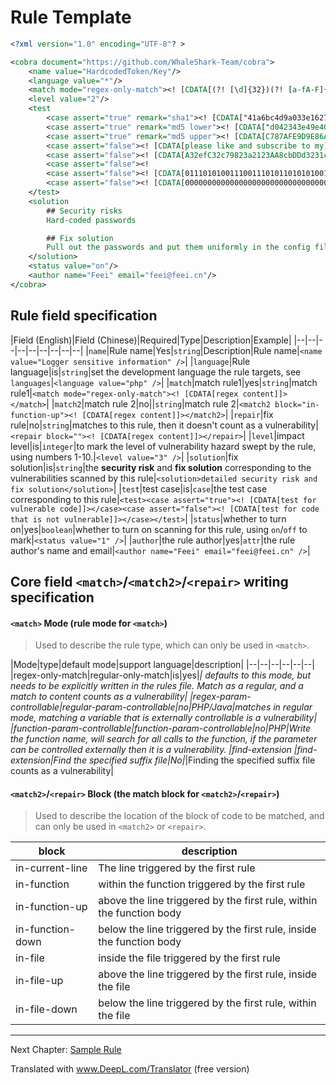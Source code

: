 # Rule Template
```xml
<?xml version="1.0" encoding="UTF-8"? >

<cobra document="https://github.com/WhaleShark-Team/cobra">
    <name value="HardcodedToken/Key"/>
    <language value="*"/>
    <match mode="regex-only-match"><! [CDATA[(?! [\d]{32})(?! [a-fA-F]{32})([a-f\d]{32}|[A-F\d]{32})]]></match>
    <level value="2"/>
    <test
        <case assert="true" remark="sha1"><! [CDATA["41a6bc4d9a033e1627f448f0b9593f9316d071c1"]></case
        <case assert="true" remark="md5 lower"><! [CDATA["d042343e49e40f16cb61bd203b0ce756"]]></case>
        <case assert="true" remark="md5 upper"><! [CDATA[C787AFE9D9E86A6A6C78ACE99CA778EE]]></case>
        <case assert="false"><! [CDATA[please like and subscribe to my]]></case>
        <case assert="false"><! [CDATA[A32efC32c79823a2123AA8cbDDd3231c]]></case>
        <case assert="false"><! 
        <case assert="false"><! [CDATA[01110101001110011101011010101001]]></case>
        <case assert="false"><! [CDATA[0000000000000000000000000000000000]]></case>
    </test>
    <solution
        ## Security risks
        Hard-coded passwords

        ## Fix solution
        Pull out the passwords and put them uniformly in the config file, the config file is not in git
    </solution>
    <status value="on"/>
    <author name="Feei" email="feei@feei.cn"/>
</cobra>
```


## Rule field specification

|Field (English)|Field (Chinese)|Required|Type|Description|Example|
|--|--|--|--|--|--|--|--|--|
|`name`|Rule name|Yes|`string`|Description|Rule name|`<name value="Logger sensitive information" />`|
|`language`|Rule language|is|`string`|set the development language the rule targets, see `languages`|`<language value="php" />`|
|`match`|match rule1|yes|`string`|match rule1|`<match mode="regex-only-match"><! [CDATA[regex content]]></match>`|
|`match2`|match rule 2|no||`string`|match rule 2|`<match2 block="in-function-up"><! [CDATA[regex content]]></match2>`|
|`repair`|fix rule|no|`string`|matches to this rule, then it doesn't count as a vulnerability|`<repair block=""><! [CDATA[regex content]]></repair>`|
|`level`|impact level|is|`integer`|to mark the level of vulnerability hazard swept by the rule, using numbers 1-10.|`<level value="3" />`|
|`solution`|fix solution|is|`string`|the **security risk** and **fix solution** corresponding to the vulnerabilities scanned by this rule|`<solution>detailed security risk and fix solution</solution>`|
|`test`|test case|is|`case`|the test case corresponding to this rule|`<test><case assert="true"><! [CDATA[test for vulnerable code]]></case><case assert="false"><! [CDATA[test for code that is not vulnerable]]></case></test>`|
|`status`|whether to turn on|yes|`boolean`|whether to turn on scanning for this rule, using `on`/`off` to mark|`<status value="1" />`|
|`author`|the rule author|yes|`attr`|the rule author's name and email|`<author name="Feei" email="feei@feei.cn" />`|

## Core field `<match>`/`<match2>`/`<repair>` writing specification

#### `<match>` Mode (rule mode for `<match>`)
> Used to describe the rule type, which can only be used in `<match>`.

|Mode|type|default mode|support language|description|
|--|--|--|--|--|--|
|regex-only-match|regular-only-match|is|yes|*| defaults to this mode, but needs to be explicitly written in the rules file. Match as a regular, and a match to content counts as a vulnerability|
|regex-param-controllable|regular-param-controllable|no|PHP/Java|matches in regular mode, matching a variable that is externally controllable is a vulnerability|
|function-param-controllable|function-param-controllable|no|PHP|Write the function name, will search for all calls to the function, if the parameter can be controlled externally then it is a vulnerability. |find-extension
|find-extension|Find the specified suffix file|No|*|Finding the specified suffix file counts as a vulnerability|

#### `<match2>`/`<repair>` Block (the match block for `<match2>`/`<repair>`)
> Used to describe the location of the block of code to be matched, and can only be used in `<match2>` or `<repair>`.

|block|description|
|--|--|
| in-current-line | The line triggered by the first rule |
| in-function | within the function triggered by the first rule |
| in-function-up | above the line triggered by the first rule, within the function body |
| in-function-down | below the line triggered by the first rule, inside the function body |
| in-file | inside the file triggered by the first rule
| in-file-up | above the line triggered by the first rule, inside the file |
| in-file-down | below the line triggered by the first rule, within the file |

---
Next Chapter: [Sample Rule](http://cobra.feei.cn/rule_demo)


Translated with www.DeepL.com/Translator (free version)